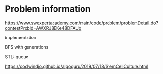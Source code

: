 # Problem information

<https://www.swexpertacademy.com/main/code/problem/problemDetail.do?contestProbId=AWXRJ8EKe48DFAUo>

implementation

BFS with generations

STL::queue

<https://coolwindjo.github.io/algoguru/2019/07/18/StemCellCulture.html>
